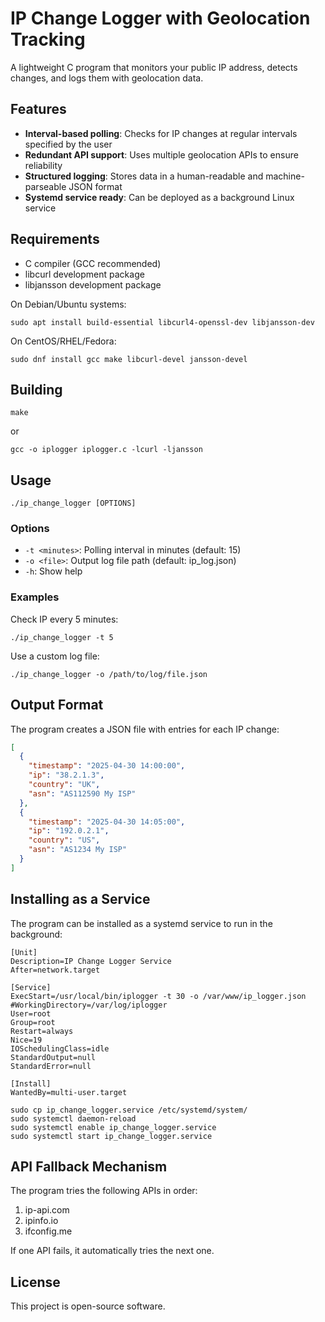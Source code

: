 # IP Change Logger with Geolocation Tracking

A lightweight C program that monitors your public IP address, detects changes, and logs them with geolocation data.

## Features

- **Interval-based polling**: Checks for IP changes at regular intervals specified by the user
- **Redundant API support**: Uses multiple geolocation APIs to ensure reliability
- **Structured logging**: Stores data in a human-readable and machine-parseable JSON format
- **Systemd service ready**: Can be deployed as a background Linux service

## Requirements

- C compiler (GCC recommended)
- libcurl development package
- libjansson development package

On Debian/Ubuntu systems:
```
sudo apt install build-essential libcurl4-openssl-dev libjansson-dev
```

On CentOS/RHEL/Fedora:
```
sudo dnf install gcc make libcurl-devel jansson-devel
```

## Building

```
make
```
or 

```
gcc -o iplogger iplogger.c -lcurl -ljansson
```
## Usage

```
./ip_change_logger [OPTIONS]
```

### Options

- `-t <minutes>`: Polling interval in minutes (default: 15)
- `-o <file>`: Output log file path (default: ip_log.json)
- `-h`: Show help

### Examples

Check IP every 5 minutes:
```
./ip_change_logger -t 5
```

Use a custom log file:
```
./ip_change_logger -o /path/to/log/file.json
```

## Output Format

The program creates a JSON file with entries for each IP change:

```json
[
  {
    "timestamp": "2025-04-30 14:00:00",
    "ip": "38.2.1.3",
    "country": "UK",
    "asn": "AS112590 My ISP"
  },
  {
    "timestamp": "2025-04-30 14:05:00",
    "ip": "192.0.2.1",
    "country": "US",
    "asn": "AS1234 My ISP"
  }
]
```

## Installing as a Service

The program can be installed as a systemd service to run in the background:


```ip_change_logger.service
[Unit]
Description=IP Change Logger Service
After=network.target

[Service]
ExecStart=/usr/local/bin/iplogger -t 30 -o /var/www/ip_logger.json
#WorkingDirectory=/var/log/iplogger
User=root
Group=root
Restart=always
Nice=19
IOSchedulingClass=idle
StandardOutput=null
StandardError=null

[Install]
WantedBy=multi-user.target
```

```
sudo cp ip_change_logger.service /etc/systemd/system/
sudo systemctl daemon-reload
sudo systemctl enable ip_change_logger.service
sudo systemctl start ip_change_logger.service
```

## API Fallback Mechanism

The program tries the following APIs in order:
1. ip-api.com
2. ipinfo.io
3. ifconfig.me

If one API fails, it automatically tries the next one.

## License

This project is open-source software.
